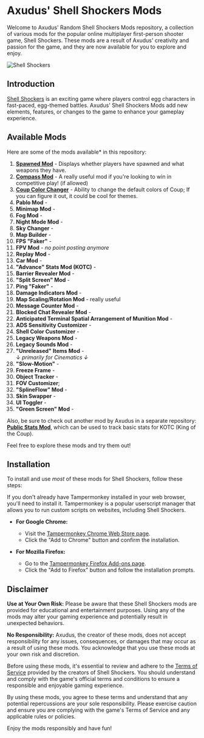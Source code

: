 # Axudus' Shell Shockers Mods

Welcome to Axudus' Random Shell Shockers Mods repository, a collection of various mods for the popular online multiplayer first-person shooter game, Shell Shockers. These mods are a result of Axudus' creativity and passion for the game, and they are now available for you to explore and enjoy.

![Shell Shockers](https://images-ext-2.discordapp.net/external/W9HXbsDGpkudL5VK1q415uYTACQlzmSjSMtGM2rLU1Y/https/www.shellshock.io/img/previewImage_shellShockers.jpg?width=1486&height=744)


## Introduction

[Shell Shockers](https://shellshock.io/) is an exciting game where players control egg characters in fast-paced, egg-themed battles. Axudus' Shell Shockers Mods add new elements, features, or changes to the game to enhance your gameplay experience.

## Available Mods

Here are some of the mods available* in this repository:

1. [**Spawned Mod**](https://github.com/CaptainCluck14/Random/blob/main/spawned_mod_with_guns.js) - Displays whether players have spawned and what weapons they have.
2. [**Compass Mod**](https://github.com/CaptainCluck14/Random/blob/main/compass.js) - A really useful mod if you're looking to win in competitive play! (if allowed)
3. [**Coup Color Changer**](https://github.com/CaptainCluck14/Random/blob/main/kotc_colors.js) - Ability to change the default colors of Coup; If you can figure it out, it could be cool for themes.
4. **Pablo Mod** -
5. **Minimap Mod** -
6. **Fog Mod** -
7. **Night Mode Mod** -
8. **Sky Changer** -
9. **Map Builder** -
10. **FPS "Faker"** -
11. **FPV Mod** - *no point posting anymore*
12. **Replay Mod** -
13. **Car Mod** -
14. **"Advance" Stats Mod (KOTC)** -
15. **Barrier Revealer Mod** -
16. **"Split Screen" Mod** -
17. **Ping "Faker"** -
18. **Damage Indicators Mod** -
19. **Map Scaling/Rotation Mod** - really useful
20. **Message Counter Mod** -
21. **Blocked Chat Revealer Mod** -
22. **Anticipated Terminal Spatial Arrangement of Munition Mod** -
23. **ADS Sensitivity Customizer** -
24. **Shell Color Customizer** -
25. **Legacy Weapons Mod** -
26. **Legacy Sounds Mod** -
27. **"Unreleased" Items Mod** -
<br/>&#8595; *primarily for Cinematics &#8595;*
28. **"Slow-Motion"** -
29. **Freeze Frame** -
30. **Object Tracker** -
31. **FOV Customizer**;
32. **"SplineFlow" Mod** -
33. **Skin Swapper** -
34. **UI Toggler** -
35. **"Green Screen" Mod** -


Also, be sure to check out another mod by Axudus in a separate repository: [**Public Stats Mod**](https://github.com/CaptainCluck14/public_stats_mod), which can be used to track basic stats for KOTC (King of the Coup).

Feel free to explore these mods and try them out!


## Installation

To install and use *most* of these mods for Shell Shockers, follow these steps:

If you don't already have Tampermonkey installed in your web browser, you'll need to install it. Tampermonkey is a popular userscript manager that allows you to run custom scripts on websites, including Shell Shockers.

- **For Google Chrome:**
  - Visit the [Tampermonkey Chrome Web Store page](https://chrome.google.com/webstore/detail/tampermonkey/dhdgffkkebhmkfjojejmpbldmpobfkfo).
  - Click the "Add to Chrome" button and confirm the installation.

- **For Mozilla Firefox:**
  - Go to the [Tampermonkey Firefox Add-ons page](https://addons.mozilla.org/en-US/firefox/addon/tampermonkey/).
  - Click the "Add to Firefox" button and follow the installation prompts.
  
## Disclaimer

**Use at Your Own Risk:** Please be aware that these Shell Shockers mods are provided for educational and entertainment purposes. Using any of the mods may alter your gaming experience and potentially result in unexpected behaviors.

**No Responsibility:** Axudus, the creator of these mods, does not accept responsibility for any issues, consequences, or damages that may occur as a result of using these mods. You acknowledge that you use these mods at your own risk and discretion.

Before using these mods, it's essential to review and adhere to the [Terms of Service](https://bluewizard.com/terms/) provided by the creators of Shell Shockers. You should understand and comply with the game's official terms and conditions to ensure a responsible and enjoyable gaming experience.

By using these mods, you agree to these terms and understand that any potential repercussions are your sole responsibility. Please exercise caution and ensure you are complying with the game's Terms of Service and any applicable rules or policies.

Enjoy the mods responsibly and have fun!

